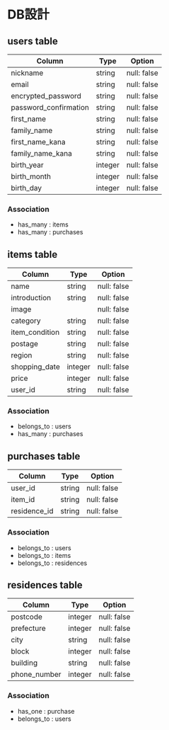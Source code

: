 # DB設計

## users table

| Column                | Type           | Option           |
| --------------------- | -------------- | ---------------- |
| nickname              | string         | null: false      |
| email                 | string         | null: false      |
| encrypted_password    | string         | null: false      |
| password_confirmation | string         | null: false      |
| first_name            | string         | null: false      |
| family_name           | string         | null: false      |
| first_name_kana       | string         | null: false      |
| family_name_kana      | string         | null: false      |
| birth_year            | integer        | null: false      |
| birth_month           | integer        | null: false      | 
| birth_day             | integer        | null: false      |

### Association

- has_many : items
- has_many : purchases

## items table

| Column                | Type           | Option           |
| --------------------- | -------------- | ---------------- |
| name                  | string         | null: false      |
| introduction          | string         | null: false      |
| image                 |                | null: false      |
| category              | string         | null: false      |
| item_condition        | string         | null: false      |
| postage               | string         | null: false      |
| region                | string         | null: false      |
| shopping_date         | integer        | null: false      |
| price                 | integer        | null: false      |
| user_id               | string         | null: false      |

### Association

- belongs_to : users
- has_many : purchases

## purchases table

| Column                | Type           | Option           |
| --------------------- | -------------- | ---------------- |
| user_id               | string         | null: false      |
| item_id               | string         | null: false      |
| residence_id          | string         | null: false      |

### Association

- belongs_to : users
- belongs_to : items
- belongs_to : residences

## residences table

|Column                | Type           | Option           |
| --------------------- | -------------- | ---------------- |
| postcode              | integer        | null: false      |
| prefecture            | integer        | null: false      |
| city                  | string         | null: false      |
| block                 | integer        | null: false      |
| building              | string         | null: false      |
| phone_number          | integer        | null: false      |

### Association

- has_one : purchase
- belongs_to : users